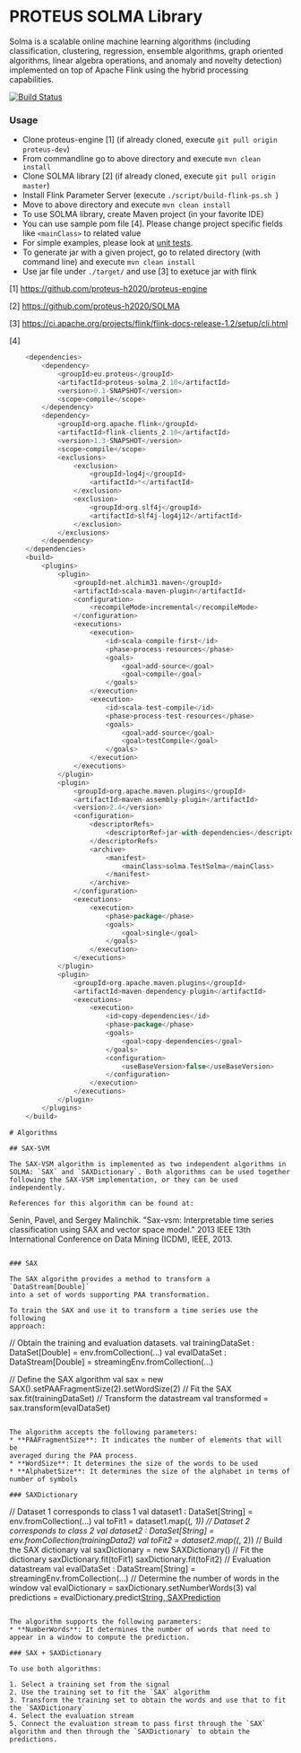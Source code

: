 # PROTEUS SOLMA Library
Solma is  a scalable online machine learning algorithms (including classification, clustering, regression, ensemble algorithms, graph oriented algorithms, linear algebra operations, and anomaly and novelty detection) implemented on top of Apache Flink using the hybrid processing capabilities.

[![Build Status](https://travis-ci.org/proteus-h2020/proteus-solma.svg?branch=develop)](https://travis-ci.org/proteus-h2020/proteus-solma)

### Usage
- Clone proteus-engine [1] (if already cloned, execute ``` git pull origin proteus-dev ```)
- From commandline go to above directory and execute ``` mvn clean install ```
- Clone SOLMA library [2] (if already cloned, execute ``` git pull origin master ```)
- Install Flink Parameter Server (execute ```./script/build-flink-ps.sh ```)
- Move to above directory and execute ``` mvn clean install ```
- To use SOLMA library, create Maven project (in your favorite IDE)
- You can use sample pom file [4]. Please change project specific fields like ``` <mainClass> ``` to related value
- For simple examples, please look at [unit tests](src/test/scala/eu/proteus/solma).
- To generate jar with a given project, go to related directory (with command line) and execute ``` mvn clean install ```
- Use jar file under ``` ./target/ ``` and use [3] to exetuce jar with flink



[1] https://github.com/proteus-h2020/proteus-engine

[2] https://github.com/proteus-h2020/SOLMA

[3] https://ci.apache.org/projects/flink/flink-docs-release-1.2/setup/cli.html

[4]

```scala
    <dependencies>
        <dependency>
            <groupId>eu.proteus</groupId>
            <artifactId>proteus-solma_2.10</artifactId>
            <version>0.1-SNAPSHOT</version>
            <scope>compile</scope>
        </dependency>
        <dependency>
            <groupId>org.apache.flink</groupId>
            <artifactId>flink-clients_2.10</artifactId>
            <version>1.3-SNAPSHOT</version>
            <scope>compile</scope>
            <exclusions>
                <exclusion>
                    <groupId>log4j</groupId>
                    <artifactId>*</artifactId>
                </exclusion>
                <exclusion>
                    <groupId>org.slf4j</groupId>
                    <artifactId>slf4j-log4j12</artifactId>
                </exclusion>
            </exclusions>
        </dependency>
    </dependencies>
    <build>
        <plugins>
            <plugin>
                <groupId>net.alchim31.maven</groupId>
                <artifactId>scala-maven-plugin</artifactId>
                <configuration>
                    <recompileMode>incremental</recompileMode>
                </configuration>
                <executions>
                    <execution>
                        <id>scala-compile-first</id>
                        <phase>process-resources</phase>
                        <goals>
                            <goal>add-source</goal>
                            <goal>compile</goal>
                        </goals>
                    </execution>
                    <execution>
                        <id>scala-test-compile</id>
                        <phase>process-test-resources</phase>
                        <goals>
                            <goal>add-source</goal>
                            <goal>testCompile</goal>
                        </goals>
                    </execution>
                </executions>
            </plugin>
            <plugin>
                <groupId>org.apache.maven.plugins</groupId>
                <artifactId>maven-assembly-plugin</artifactId>
                <version>2.4</version>
                <configuration>
                    <descriptorRefs>
                        <descriptorRef>jar-with-dependencies</descriptorRef>
                    </descriptorRefs>
                    <archive>
                        <manifest>
                            <mainClass>solma.TestSolma</mainClass>
                        </manifest>
                    </archive>
                </configuration>
                <executions>
                    <execution>
                        <phase>package</phase>
                        <goals>
                            <goal>single</goal>
                        </goals>
                    </execution>
                </executions>
            </plugin>
            <plugin>
                <groupId>org.apache.maven.plugins</groupId>
                <artifactId>maven-dependency-plugin</artifactId>
                <executions>
                    <execution>
                        <id>copy-dependencies</id>
                        <phase>package</phase>
                        <goals>
                            <goal>copy-dependencies</goal>
                        </goals>
                        <configuration>
                            <useBaseVersion>false</useBaseVersion>
                        </configuration>
                    </execution>
                </executions>
            </plugin>
        </plugins>
    </build>


```

```
# Algorithms

## SAX-SVM

The SAX-VSM algorithm is implemented as two independent algorithms in
SOLMA: `SAX` and `SAXDictionary`. Both algorithms can be used together
following the SAX-VSM implementation, or they can be used independently.

References for this algorithm can be found at:

```
Senin, Pavel, and Sergey Malinchik. "Sax-vsm: Interpretable time series
classification using SAX and vector space model."
2013 IEEE 13th International Conference on Data Mining (ICDM),
IEEE, 2013.
```

### SAX

The SAX algorithm provides a method to transform a `DataStream[Double]`
into a set of words supporting PAA transformation.

To train the SAX and use it to transform a time series use the following
approach:

```
 // Obtain the training and evaluation datasets.
 val trainingDataSet : DataSet[Double] = env.fromCollection(...)
 val evalDataSet : DataStream[Double] = streamingEnv.fromCollection(...)

 // Define the SAX algorithm
 val sax = new SAX().setPAAFragmentSize(2).setWordSize(2)
 // Fit the SAX
 sax.fit(trainingDataSet)
 // Transform the datastream
 val transformed = sax.transform(evalDataSet)
```

The algorithm accepts the following parameters:
* **PAAFragmentSize**: It indicates the number of elements that will be
averaged during the PAA process.
* **WordSize**: It determines the size of the words to be used
* **AlphabetSize**: It determines the size of the alphabet in terms of
number of symbols

### SAXDictionary

```
// Dataset 1 corresponds to class 1
val dataset1 : DataSet[String] = env.fromCollection(...)
val toFit1 = dataset1.map((_, 1))
// Dataset 2 corresponds to class 2
val dataset2 : DataSet[String] = env.fromCollection(trainingData2)
val toFit2 = dataset2.map((_, 2))
// Build the SAX dictionary
val saxDictionary = new SAXDictionary()
// Fit the dictionary
saxDictionary.fit(toFit1)
saxDictionary.fit(toFit2)
// Evaluation datastream
val evalDataSet : DataStream[String] = streamingEnv.fromCollection(...)
// Determine the number of words in the window
val evalDictionary = saxDictionary.setNumberWords(3)
val predictions = evalDictionary.predict[String, SAXPrediction](evalDataSet)
```

The algorithm supports the following parameters:
* **NumberWords**: It determines the number of words that need to
appear in a window to compute the prediction.

### SAX + SAXDictionary

To use both algorithms:

1. Select a training set from the signal
2. Use the training set to fit the `SAX` algorithm
3. Transform the training set to obtain the words and use that to fit
the `SAXDictionary`
4. Select the evaluation stream
5. Connect the evaluation stream to pass first through the `SAX`
algorithm and then through the `SAXDictionary` to obtain the
predictions.
